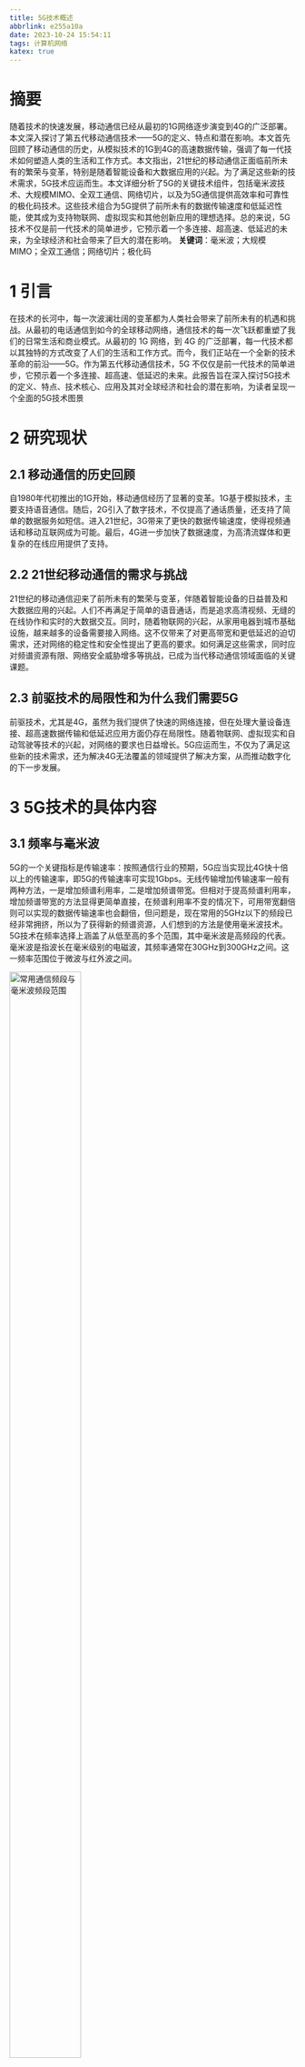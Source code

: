 ```yaml
---
title: 5G技术概述
abbrlink: e255a10a
date: 2023-10-24 15:54:11
tags: 计算机网络
katex: true
---
```


# 摘要
随着技术的快速发展，移动通信已经从最初的1G网络逐步演变到4G的广泛部署。本文深入探讨了第五代移动通信技术——5G的定义、特点和潜在影响。本文首先回顾了移动通信的历史，从模拟技术的1G到4G的高速数据传输，强调了每一代技术如何塑造人类的生活和工作方式。本文指出，21世纪的移动通信正面临前所未有的繁荣与变革，特别是随着智能设备和大数据应用的兴起。为了满足这些新的技术需求，5G技术应运而生。本文详细分析了5G的关键技术组件，包括毫米波技术、大规模MIMO、全双工通信、网络切片，以及为5G通信提供高效率和可靠性的极化码技术。这些技术组合为5G提供了前所未有的数据传输速度和低延迟性能，使其成为支持物联网、虚拟现实和其他创新应用的理想选择。总的来说，5G技术不仅是前一代技术的简单进步，它预示着一个多连接、超高速、低延迟的未来，为全球经济和社会带来了巨大的潜在影响。
**关键词**：毫米波；大规模MIMO；全双工通信；网络切片；极化码

# 1 引言
在技术的长河中，每一次波澜壮阔的变革都为人类社会带来了前所未有的机遇和挑战。从最初的电话通信到如今的全球移动网络，通信技术的每一次飞跃都重塑了我们的日常生活和商业模式。从最初的 1G 网络，到 4G 的广泛部署，每一代技术都以其独特的方式改变了人们的生活和工作方式。而今，我们正站在一个全新的技术革命的前沿——5G。作为第五代移动通信技术，5G 不仅仅是前一代技术的简单进步，它预示着一个多连接、超高速、低延迟的未来。此报告旨在深入探讨5G技术的定义、特点、技术核心、应用及其对全球经济和社会的潜在影响，为读者呈现一个全面的5G技术图景

# 2 研究现状
## 2.1 移动通信的历史回顾
自1980年代初推出的1G开始，移动通信经历了显著的变革。1G基于模拟技术，主要支持语音通信。随后，2G引入了数字技术，不仅提高了通话质量，还支持了简单的数据服务如短信。进入21世纪，3G带来了更快的数据传输速度，使得视频通话和移动互联网成为可能。最后，4G进一步加快了数据速度，为高清流媒体和更复杂的在线应用提供了支持。
## 2.2 21世纪移动通信的需求与挑战
21世纪的移动通信迎来了前所未有的繁荣与变革，伴随着智能设备的日益普及和大数据应用的兴起。人们不再满足于简单的语音通话，而是追求高清视频、无缝的在线协作和实时的大数据交互。同时，随着物联网的兴起，从家用电器到城市基础设施，越来越多的设备需要接入网络。这不仅带来了对更高带宽和更低延迟的迫切需求，还对网络的稳定性和安全性提出了更高的要求。如何满足这些需求，同时应对频谱资源有限、网络安全威胁增多等挑战，已成为当代移动通信领域面临的关键课题。

## 2.3 前驱技术的局限性和为什么我们需要5G

前驱技术，尤其是4G，虽然为我们提供了快速的网络连接，但在处理大量设备连接、超高速数据传输和低延迟应用方面仍存在局限性。随着物联网、虚拟现实和自动驾驶等技术的兴起，对网络的要求也日益增长。5G应运而生，不仅为了满足这些新的技术需求，还为解决4G无法覆盖的领域提供了解决方案，从而推动数字化的下一步发展。

# 3 5G技术的具体内容
## 3.1 频率与毫米波
5G的一个关键指标是传输速率：按照通信行业的预期，5G应当实现比4G快十倍以上的传输速率，即5G的传输速率可实现1Gbps。无线传输增加传输速率一般有两种方法，一是增加频谱利用率，二是增加频谱带宽。但相对于提高频谱利用率，增加频谱带宽的方法显得更简单直接，在频谱利用率不变的情况下，可用带宽翻倍则可以实现的数据传输速率也会翻倍，但问题是，现在常用的5GHz以下的频段已经非常拥挤，所以为了获得新的频谱资源，人们想到的方法是使用毫米波技术。
5G技术在频率选择上涵盖了从低至高的多个范围，其中毫米波是高频段的代表。毫米波是指波长在毫米级别的电磁波，其频率通常在30GHz到300GHz之间。这一频率范围位于微波与红外波之间。

<img src='../img/CN/毫米波.png' width="50%" height="70%" align="middle" alt='常用通信频段与毫米波频段范围'>

根据通信原理，无线通信的最大信号带宽大约是载波频率的5%左右，因此载波频率越高，可实现的信号带宽也越大。在毫米波频段中，28GHz频段和60GHz频段是最有希望使用在5G的两个频段。28GHz频段的可用频谱带宽可达1GHz，而60GHz频段每个信道的可用信号带宽则到了2GHz。相比而言，4G-LTE频段最高频率的载波在2GHz上下，而可用频谱带宽只有100MHz。因此，如果使用毫米波频段，频谱带宽可以轻松达到4G标准的10倍，并且传输速率也可以得到很大的提升。
毫米波频段的另一个特征是它由于波长较短，穿透力差，在空气中衰减较大。因此毫米波几乎不可能实现信号穿墙传输，且传输距离较短。因此人们或许会感到遗憾，这项技术不太适合在室外手机终端和距离基站比较远的地区，这就使得5G在布局上需结合其他频率以实现全面覆盖，这也是为什么现在在很多情况下依然需要使用4G的原因。
为了解决这个问题，其中一个方案就是采用微型基站。在现在，信号的传输是通过一个大型高功率基站进行传输，由于不会过多的被介质影响，所以通过大功率传输能覆盖更多的设备。但是如果使用毫米波，人们和基站之间有介质格挡，则很难收到信号，为此人们采用用上千个低功耗小型基站进行首发信号来代替现在的大型基站。

<img src='../img/CN/45G基站对比图.png' width="50%" height="70%" align="middle" alt='4G与5G基站模式对比图'>

但这个并不意味着穿透力差就没有价值，因为与此同时，其他终端发出的毫米波信号的衰减也会很大，如果设计得当，则不需要考虑来自其他毫米波信号源的干扰。选择使用60Hz毫米波更是很好的利用了这点，因为60Hz正是氧气的共振频率，其信号在空气中衰减会非常快，从而很大程度上减少了来自不同终端的干扰。

## 3.2 大规模MIMO (多输入多输出)
MIMO是“多输入多输出”（Multiple Input, Multiple Output）的缩写，是一种无线通信技术，通过在发送和接收两端使用多个天线来提高无线系统的性能。在物理空间中，多个天线之间存在多个独立的传播路径。MIMO技术通过这些不同的路径同时发送和接收多个数据流，从而提高数据速率和/或信号质量。
而5G使用的大规模MIMO技术区别于传统4G MIMO的最多8天线通道，大规模MIMO[2]在5G中实现16/32/64通道。5G的大规模MIMO技术就是大量天线的波束成形。
波束成形是一种无线通信技术，旨在控制发射的无线信号波束的方向，从而优化信号的传输效率和质量。通过精确地指向接收设备或避免潜在的干扰源，波束成形有助于提高信号质量、增加数据传输速率和扩大覆盖范围。随着5G技术中MIMO系统天线数量的增加，波束成形通过生成不同方向的波束如垂直波束和水平波束，形成了3D模式的波束成形，其借助移动终端的反馈，可以定位到空间中任意一个点，以提升面向具体对象的数据传输速率和容量。
大规模MIMO因为波束成形后天线的波束非常窄，并且可以精确的为用户提供覆盖，故可以很大程度上减少对其他通信信号的干扰。

<img src='../img/CN/波束成形.png' width="70%" height="70%" align="middle" alt='单天线通信方式与3D波束成形对比图'>

## 3.3 全双工通信

5G技术的全双工通信[3]是5G通信技术中的一个重要组成部分，它允许在同一时间、同一频段上进行双向通信。这与传统的半双工和单工通信方式不同，它们只允许在给定的时间或频率上进行单向通信。使用全双工技术可以提高频谱效率，因为它允许在同一频段上同时进行发送和接收。这意味着运营商可以在现有的频谱资源上提供更高的数据速率和更多的用户连接。

<img src='../img/CN/全双工通信.png' width="50%" height="70%" align="middle" alt='全双工通信流程图'>

这种全双工技术的实现主要依赖于先进的自干扰消除技术。在全双工通信中，设备在同一时间、同一频段上进行发送和接收。这意味着发送的信号有可能对接收的信号产生强烈的干扰，这种干扰被称为自干扰。自干扰的存在严重影响了全双工通信的性能和可靠性。
为了成功实现全双工通信，必须有效地消除或至少大大减少这种自干扰。自干扰消除技术主要分为数字和模拟两大类。
在模拟领域，自干扰消除的方法主要集中在射频前端的设计。首先，天线设计和放置策略起到了关键作用。通过使用天线隔离技术，可以减少发送和接收天线之间的相互干扰。此外，方向性天线和波束成形技术也被用来进一步减少发送和接收路径之间的干扰。
数字自干扰消除则依赖于先进的信号处理算法。这些算法能够实时地估计和消除自干扰，确保接收到的信号质量。这通常涉及到复杂的自适应滤波器，它们可以根据当前的通信环境动态地调整参数，以最大限度地减少自干扰。上文提到的MIMO技术，也在数字自干扰消除中发挥了重要作用。通过使用多个天线，系统可以更好地估计和消除自干扰。

## 3.4 网络切片
在物联网技术快速发展的今天，接入互联网的设备数量剧增，要实现从人-人连接到万物连接，连接的数量成倍上升，网络必将愈发拥堵，越来越复杂。因为我们就得像交通管理一样，对网络实行分流管理，即网络切片。
在人群密集的场所，4G网络就会变得很慢，出现这种情况的原因是，假设一个基站相当于一个路由器，而附近的用户全部连接到该基站上，基站所提供的带宽是有上限的，一旦连接的人数过多，速度会变得很慢，这就是大家常说的“抢网速”，网络切片就可以解决这个问题。通过将5G网络分成很多片，每一片满足不同用户的需求。这是因为不同用户对于网络的需求是不同的，比如直播用户对上传要求更高，游戏用户则要求延迟低。网络切片技术则可以针对性的为不同用户提供不同的网络能力，从而满足不同业务场景对于网络的需求。
我们将5G网络的应用场景划分为三类：移动宽带、海量物联网和任务关键性物联网。

| 5G应用场景 | 应用举例 | 需求 |
|:-------:|:-----------:|:---------:|
| 移动带宽  |4K/8K视频、全息技术、AR、VR | 高容量，视频存储|
| 海量物联网 | 海量传感器（部署于测量、农业、智慧城市、家庭等） | 大规模连接且大部分静止 |
| 任务关键性物联网 |  无人驾驶、自动工厂、智能电网等  |延时低、高可靠性|

我们并不需要为每一类应用场景构建一个网络，我们要做的是，将一个物理网络分成多个虚拟的逻辑网络，每一个虚拟网络对应不同的应用场景，这就叫网络切片。
网络切片是一种网络虚拟化技术，它将单一的物理网络分割成多个逻辑网络，每个逻辑网络都有其独特的网络资源、功能和优化策略。网络切片的创建和管理依赖于5G核心网络中的多个关键组件，包括网络切片子系统、网络功能虚拟化基础设施(NFVI)和服务基于编排系统。这些组件共同确保网络切片可以动态地创建、修改和删除，以满足不断变化的业务需求。

<img src='../img/CN/网络切片.png' width="30%" height="70%" align="middle" alt='网络切片技术'>

网络切片技术可以比喻为一栋大楼的多个独立公寓。想象一下，这栋大楼（物理网络）有多个公寓单元（网络切片），每个公寓单元都有自己的入口、客厅、卧室和厨房（网络资源和功能）。尽管所有的公寓单元都位于同一栋大楼内，但每个公寓都为其居民提供了独立、私密的生活空间。	
每个公寓可以根据其居民的需求进行定制，例如，一个三口之家可能需要一个带有儿童房的大公寓，而一对新婚夫妇可能只需要一个小公寓。同样，网络切片可以根据不同的业务需求进行优化和定制。例如，某些切片可能被优化用于高速数据传输，而其他切片可能被优化用于低延迟通信。
此外，就像大楼管理员可以根据需要增加或减少公寓单元，网络运营商也可以动态地创建、修改或删除网络切片，以满足不断变化的业务需求。

# 4 5G的数据传输
## 4.1 数据传输以及与4G相比的优势
- **速度**：理论上，5G的峰值下载速度可以达到20Gbps，而上传速度可以达到10Gbps。然而，实际使用中的速度可能会受到多种因素的影响，如网络拥塞、用户距离基站的远近等。在实际部署中，用户可以期望在城市和其他高密度地区获得1Gbps到3Gbps的速度。而4G LTE的峰值速度通常在1Gbps以下。这意味着5G的速度是4G的多倍。
- **容量**：5G技术采用了更高效的编码和调制方案，使得每赫兹的频谱可以传输更多的数据；5G还利用了更多的频谱资源，包括毫米波频段，这为更高的数据速率和更大的网络容量提供了空间；通过部署大量的小型基站，5G网络可以在相同的地理区域内支持更多的用户和设备
- **延迟**：5G的延迟可以低至1毫秒，而4G的延迟通常在30-50毫秒之间。低延迟对于实时应用如在线游戏、自动驾驶汽车和远程手术至关重要。
- **连接密度**：5G可以支持每平方公里内多达100万个连接设备，而4G的连接密度远低于这个数字。这使得5G更适合物联网应用。

## 4.2 数据的编码与调制
5G的通信编码是为了确保在无线信道中高效、可靠地传输数据。在5G中，特别引入了两种先进的信道编码技术：极化码Polar Codes[5]和低密度奇偶校验码LDPC。

### 4.2.1 信道模型
通信过程中，物理层传输的就是电信号，假如我们只用0和1传输信号，并且这些信道互相都没有关系，我们称为二进制离散无记忆信道。信道模型是研究信道编码的基础，常见的几种信道模型分别有：二进制删除信道（BEC）、二进制对称信道（BSC）、高斯信道（AWGN）。设信道的输入和输出分别是长为N的序列，输入是x，输出是y，其信道的转移概率满足：
$$ P\left( y|x \right) =\underset{i=1}{\overset{N}{\varSigma}}P\left( y_i|x_i \right) $$

二进制删除信道，简记为BEC。 $\epsilon$称为删除概率，表示有 的概率这个信号会丢失。当接收方得到一个位，它是100%确定的位是正确的。只有当位被擦除时，才会出现唯一的混淆。对于二进制离散无记忆信道，我们有 的概率丢失0或者1的比特位。BEC的信道容量为：
$$ C\,\,=\,\,1-\epsilon $$

### 4.2.2 极化码
极化码的核心是信道极化。这个过程通过特殊的“合成”操作，将多个独立的二进制删除信道（BEC）转换为两类极端信道：一类几乎无错误，另一类错误率很高。理论上，当这种合成操作重复多次时（即信道数量趋向于无限），完美信道的比例将接近信道的初始容量。在这些“极化”信道中，信息被发送通过接近完美的信道，而冗余信息（用于错误更正）被放置在质量较差的信道中。
假设有一个二元消除信道（BEC），其消除概率为 $\epsilon$，我们假设其为0.5。这意味着发送的比特要么不变，要么被“消除”变成一个未知状态，标记为“？”。
现在，我们创建两个并行的 BEC 信道，并应用极化变换。为了简化，我们考虑发送两个比特，U1 和 U2。我们通过以下方式将其转换为 X1 和 X2：
$$
\begin{cases}
	X1=U1\oplus U2\\
	X2=U2\\
\end{cases}
$$
X1通过信道一在接收端得到Y1，X2通过信道二在接收端得到Y2，由于异或算的特性，且BEC信道如果传输成功那么一定是正确的的特点，我们可以得到
$$
\begin{cases}
	X1\oplus U2=U1\\
	X1=Y1\\
	U2=X2=Y2\\
\end{cases}
$$

由这三个已知条件进而可以得到 ，如果将中间的模型视作一个黑箱，我们可以得到输入U1的影响，扩散到Y1、Y2两个值里面，即

<img src='../img/CN/信道传输黑箱模型.png' width="70%" height="70%" align="middle" alt='信道传输黑箱模型'>

这个过程在理论上可以看作是产生了一个新的信道，取$W^-$ 。这里U1能解出来的前提是两个BEC信道都传输成功，但实际上是因为信道的不完美性（例如噪声），我们得到的结果可能有不同的组合如下：

$$
\text{信道}W^-\,\, \begin{cases}
	Y1 Y2   U1=Y1\oplus Y2     \text{解码成功}\\
	\text{？} Y2   U1=\,\,\text{？}\oplus Y2     \text{解码失败}\\
	Y1 \text{？}   U1=Y1\oplus \,\,\text{？}     \text{解码失败}\\
	\text{？}  \text{？}   U1=\,\,\text{？}\oplus \,\,\text{？}     \text{解码失败}\\
\end{cases}
$$

也就是说在 $W^-$信道里，信息传输成功的概率由$1-\epsilon$ 变成了 $\left( 1-\epsilon \right) ^2$，被擦除的概率变为了 $1-\left( 1-\epsilon \right) ^2$，我们前面假设 $\epsilon =0.5$，那么$W^-$信道中的信息将有75%的概率被擦除，相较于开始的50%, $W^-$信道明显变差了。
现在解码U2，由于U2可以由U1和Y1异或得来，我们可以得到输入U2的影响，可以扩散到Y1、Y2和U1三个值里，取名为 $W^+$，可以得到如下情况：

$$
\text{信道}W^+\,\, \begin{cases}
	Y1 Y2   U2=X2=Y2     \text{解码成功}\\
	\text{？} Y2   U2=\,\,X2=Y2     \text{解码成功}\\
	Y1 \text{？}   U2=\,\,U1\oplus \,\,Y1     \text{解码成功}\\
	\text{？}  \text{？}   U2=\,\,\text{？}              \text{解码失败}\\
\end{cases}
$$

$W^+$ 信道只有一种可能信被擦除，被擦除率为 $\epsilon^2$ ， $W^+$的擦除率由开始的50%变为了25%。在$U2=\,\,U1\oplus \,\,Y1$的这种情况下，可能无法确定U1的值，所以在这里的思路是U1的值提前约定好，在接收端不用解码，直接用已知的U1值算出U2，这里的想法叫冻结。
如果增加信道，每个信道间都采取这种模型链接，我们会观察到，仅仅八个信道相连，就可以得到擦除概率为0.0039的信道。可以证明当信道足够多时，它们会被分成完全无噪声的好信道和完全噪声的差信道，前者传输成功的概率为1，后者为0。
只要将有效信息都编码在好信道里，舍弃无用的差信道，信息就能完全无损失的传播，这个过程就是极化。


# 5 5G未来方向的讨论
## 5.1 5G技术的短期与长期前景
### 5.1.1 短期前景（近五年）
- **增强的移动通信**：5G将在短期内提供更高的数据速度和更低的延迟，这将使用户能够享受更快的下载速度、更流畅的视频流和更快的网页加载时间。这对于智能手机、平板电脑和其他移动设备的用户来说将是一个巨大的改进。
- **物联网的爆发**：5G的低延迟和高容量将推动物联网的爆发。这将带来更多的智能家居设备、智能城市解决方案、智能工业和医疗设备，从而改善生活质量、提高效率并创造新的商机。
- **自动驾驶汽车**：5G将为自动驾驶汽车提供关键的通信基础设施，使它们能够实现更高级别的自动化，同时提高安全性。短期内，我们可以预期看到更多的汽车制造商推出与5G通信集成的自动驾驶功能。
- **增强现实和虚拟现实**：5G将为增强现实（AR）和虚拟现实（VR）提供更稳定、高清的图像传输，这将改善游戏、娱乐和培训等领域的用户体验。
- **新的商业机会**：5G将为企业带来新的商业机会，包括增强的云计算、边缘计算和工业自动化。这将改变许多行业的商业模式，推动创新和竞争。

### 5.1.2 长期前景（五到十年以及更远的未来）
- **工业4.0的推动**：5G将成为工业4.0的关键驱动力，加速制造业的数字化转型。自动化、智能制造和远程监控将在制造业中变得更加普遍。
- **医疗保健创新**：5G将推动远程医疗、医疗影像传输和医疗设备的进一步发展，提高医疗保健的可及性和效率。
- **教育和培训**：5G将改变教育和培训方式，使远程学习、虚拟实验室和远程培训更容易实现，提高教育的质量和可及性。
- **新兴技术的崛起**：长期来看，5G将为新兴技术如人工智能、区块链、量子计算等提供更快的数据传输速度和更强大的计算能力，促进这些领域的创新。
总之，5G技术在短期和长期内都将对社会和经济产生深远的影响，带来更快的连接、更多的创新和更多的商机。然而，它也可能带来一些挑战，如网络安全和隐私问题，需要得到妥善处理。

## 5.2 对未来移动信息技术的推动
5G技术将在未来移动通信技术领域产生革命性的推动作用。其高速、低延迟和大容量特性将极大地提升了移动通信的性能水平。用户将能够以前所未有的速度下载和上传数据，享受更高质量的通话和视频通信，以及更快速的互联网浏览体验。
5G的影响还将深远到物联网领域，将数十亿台智能设备连接到网络，并实现实时数据传输和互联。这将推动智能家居、智能城市、智能交通等领域的发展，为人们的生活带来更多便利和智能化解决方案。
此外，5G技术将为自动驾驶汽车提供关键支持，实现更高级别的自动化和实时通信，从而提高交通系统的安全性和效率。
总之，5G技术将引领未来移动通信技术的发展，为用户提供更快、更可靠的连接，同时也将催生出许多新的应用和商业机会，深刻地改变了人们与移动信息技术互动的方式。

# 6 总结
本文深入探讨了5G技术的发展及其对全球通信领域的革命性影响。从最初的1G模拟技术到4G的高速数据传输，移动通信技术已经经历了几十年的演变。每一次技术的进步都为社会带来了巨大的变革，重塑了人们的生活和工作方式。然而，随着21世纪对高速、低延迟和高可靠性通信的需求日益增长，尤其是在物联网、智能设备和大数据应用的推动下，现有的4G技术已经难以满足这些需求。这为5G技术的发展提供了契机。5G不仅预计将提供前所未有的数据传输速度，还将引入一系列创新技术，如毫米波、大规模MIMO、全双工通信和极化码。这些技术将确保5G能够支持未来的技术应用，如物联网、虚拟现实和增强现实。
总的来说，5G技术标志着通信领域的一个新时代，预示着一个连接更加紧密、通信更加高效的未来

# 参考文献
[1]	李艳林. 5G毫米波阵列天线[D].电子科技大学,2023.
[2]	李琳. 大规模MIMO系统中BFGS检测算法与实现技术研究[D].电子科技大学,2023.DOI:10.27005/d.cnki.gdzku.2022.004862.
[3]	董冽沸,汪丽珍.5G通信场景技术要点分析[J].中国新通信,2022,24(08):4-6.
[4]	田晨景,谢钧,曹浩彤等.5G网络切片研究进展[J/OL].计算机科学:1-22[2023-10-23].http://kns.cnki.net/kcms/detail/50.1075.TP.20230913.1311.024.html.
[5]	E. Arikan, "Channel Polarization: A Method for Constructing Capacity-Achieving Codes for Symmetric Binary-Input Memoryless Channels," in IEEE Transactions on Information Theory, vol. 55, no. 7, pp. 3051-3073, July 2009, doi: 10.1109/TIT.2009.2021379.
